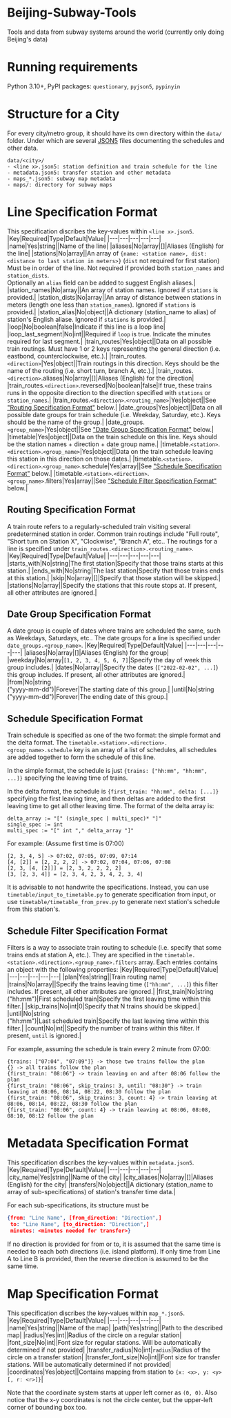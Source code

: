 # Beijing-Subway-Tools
Tools and data from subway systems around the world (currently only doing Beijing's data)

# Running requirements
Python 3.10+, PyPI packages: `questionary`, `pyjson5`, `pypinyin`

# Structure for a City
For every city/metro group, it should have its own directory within the `data/` folder. Under which are several [JSON5](https://json5.org/) files documenting the schedules and other data.
```
data/<city>/
- <line x>.json5: station definition and train schedule for the line
- metadata.json5: transfer station and other metadata
- maps_*.json5: subway map metadata
- maps/: directory for subway maps
```

# Line Specification Format
This specification discribes the key-values within `<line x>.json5`.
|Key|Required|Type|Default|Value|
|---|---|---|---|---|
|name|Yes|string||Name of the line|
|aliases|No|array|[]|Aliases (English) for the line|
|stations|No|array||An array of `{name: <station name>, dist: <distance to last station in meters>}` (`dist` not required for first station)<br>Must be in order of the line. Not required if provided both `station_names` and `station_dists`.<br>Optionally an `alias` field can be added to suggest English aliases.|
|station_names|No|array||An array of station names. Ignored if `stations` is provided.|
|station_dists|No|array||An array of distance between stations in meters (length one less than `station_names`). Ignored if `stations` is provided.|
|station_alias|No|object||A dictionary (station_name to alias) of station's English aliase. Ignored if `stations` is provided.|
|loop|No|boolean|false|Indicate if this line is a loop line|
|loop_last_segment|No|int||Required if `loop` is true. Indicate the minutes required for last segment.|
|train_routes|Yes|object||Data on all possible train routings. Must have 1 or 2 keys representing the general direction (i.e. eastbond, counterclockwise, etc.).|
|train_routes.`<direction>`|Yes|object||Train routings in this direction. Keys should be the name of the routing (i.e. short turn, branch A, etc.).|
|train_routes.`<direction>`.aliases|No|array|[]|Aliases (English) for the direction|
|train_routes.`<direction>`.reversed|No|boolean|false|If true, these trains runs in the opposite direction to the direction specified with `stations` or `station_names`.|
|train_routes.`<direction>`.`<routing_name>`|Yes|object||See ["Routing Specification Format"](#routing-specification-format) below.|
|date_groups|Yes|object||Data on all possible date groups for train schedule (i.e. Weekday, Saturday, etc.). Keys should be the name of the group.|
|date_groups.`<group_name>`|Yes|object||See ["Date Group Specification Format"](#group-specification-format) below.|
|timetable|Yes|object||Data on the train schedule on this line. Keys should be the station names + direction + date group name.|
|timetable.`<station>`.`<direction>`.`<group_name>`|Yes|object||Data on the train schedule leaving this station in this direction on those dates.|
|timetable.`<station>`.`<direction>`.`<group_name>`.schedule|Yes|array||See ["Schedule Specification Format"](#schedule-specification-format) below.|
|timetable.`<station>`.`<direction>`.`<group_name>`.filters|Yes|array||See ["Schedule Filter Specification Format"](#schedule-filter-specification-format) below.|

## Routing Specification Format
A train route refers to a regularly-scheduled train visiting several predetermined station in order. Common train routings include "Full route", "Short turn on Station X",
"Clockwise", "Branch A", etc.. The routings for a line is specified under `train_routes.<direction>.<routing_name>`.
|Key|Required|Type|Default|Value|
|---|---|---|---|---|
|starts_with|No|string|The first station|Specify that those trains starts at this station.|
|ends_with|No|string|The last station|Specify that those trains ends at this station.|
|skip|No|array|[]|Specify that those station will be skipped.|
|stations|No|array||Specify the stations that this route stops at. If present, all other attributes are ignored.|

## Date Group Specification Format
A date group is couple of dates where trains are scheduled the same, such as Weekdays, Saturdays, etc..
The date groups for a line is specified under `date_groups.<group_name>`.
|Key|Required|Type|Default|Value|
|---|---|---|---|---|
|aliases|No|array|[]|Aliases (English) for the group|
|weekday|No|array|`[1, 2, 3, 4, 5, 6, 7]`|Specify the day of week this group includes.|
|dates|No|array||Specify the dates (`["2022-02-02", ...]`) this group includes. If present, all other attributes are ignored.|
|from|No|string<br>("yyyy-mm-dd")|Forever|The starting date of this group.|
|until|No|string<br>("yyyy-mm-dd")|Forever|The ending date of this group.|

## Schedule Specification Format
Train schedule is specified as one of the two format: the simple format and the delta format.
The `timetable.<station>.<direction>.<group_name>.schedule` key is an array of a list of schedules, all schedules are added together to form the schedule of this line.

In the simple format, the schedule is just `{trains: ["hh:mm", "hh:mm", ...]}` specifying the leaving time of trains.

In the delta format, the schedule is `{first_train: "hh:mm", delta: [...]}` specifying the first leaving time, and then deltas are added to the first leaving time to get all other leaving time.
The format of the delta array is:
```
delta_array := "[" (single_spec | multi_spec)* "]"
single_spec := int
multi_spec := "[" int "," delta_array "]"
```
For example: (Assume first time is 07:00)
```
[2, 3, 4, 5] -> 07:02, 07:05, 07:09, 07:14
[4, [2]] = [2, 2, 2, 2] -> 07:02, 07:04, 07:06, 07:08
[2, 3, [4, [2]]] = [2, 3, 2, 2, 2, 2]
[3, [2, 3, 4]] = [2, 3, 4, 2, 3, 4, 2, 3, 4]
```
It is advisable to not handwrite the specifications. Instead, you can use `timetable/input_to_timetable.py` to generate specification from input,
or use `timetable/timetable_from_prev.py` to generate next station's schedule from this station's.

## Schedule Filter Specification Format
Filters is a way to associate train routing to schedule (i.e. specify that some trains ends at station A, etc.).
They are specified in the `timetable.<station>.<direction>.<group_name>.filters` array. Each entries contains an object with the following properties:
|Key|Required|Type|Default|Value|
|---|---|---|---|---|
|plan|Yes|string||Train routing name|
|trains|No|array||Specify the trains leaving time (`["hh:mm", ...]`) this filter includes. If present, all other attributes are ignored.|
|first_train|No|string<br>("hh:mm")|First scheduled train|Specify the first leaving time within this filter.|
|skip_trains|No|int|0|Specify that N trains should be skipped.|
|until|No|string<br>("hh:mm")|Last scheduled train|Specify the last leaving time within this filter.|
|count|No|int||Specify the number of trains within this filter. If present, `until` is ignored.|

For example, assuming the schedule is train every 2 minute from 07:00:
```
{trains: ["07:04", "07:09"]} -> those two trains follow the plan
{} -> all trains follow the plan
{first_train: "08:06"} -> train leaving on and after 08:06 follow the plan
{first_train: "08:06", skip_trains: 3, until: "08:30"} -> train leaving at 08:06, 08:14, 08:22, 08:30 follow the plan
{first_train: "08:06", skip_trains: 3, count: 4} -> train leaving at 08:06, 08:14, 08:22, 08:30 follow the plan
{first_train: "08:06", count: 4} -> train leaving at 08:06, 08:08, 08:10, 08:12 follow the plan
```

# Metadata Specification Format
This specification discribes the key-values within `metadata.json5`.
|Key|Required|Type|Default|Value|
|---|---|---|---|---|
|city_name|Yes|string||Name of the city|
|city_aliases|No|array|[]|Aliases (English) for the city|
|transfers|No|object||A dictionary (station_name to array of sub-specifications) of station's transfer time data.|

For each sub-specifications, its structure must be
```json
{from: "Line Name", [from_direction: "Direction",]
 to: "Line Name", [to_direction: "Direction",]
 minutes: <minutes needed for transfer>}
```
If no direction is provided for from or to, it is assumed that the same time is needed to reach both directions (i.e. island platform).
If only time from Line A to Line B is provided, then the reverse direction is assumed to be the same time.

# Map Specification Format
This specification discribes the key-values within `map_*.json5`.
|Key|Required|Type|Default|Value|
|---|---|---|---|---|
|name|Yes|string||Name of the map|
|path|Yes|string||Path to the described map|
|radius|Yes|int||Radius of the circle on a regular station|
|font_size|No|int||Font size for regular stations. Will be automatically determined if not provided|
|transfer_radius|No|int|`radius`|Radius of the circle on a transfer station|
|transfer_font_size|No|int||Font size for transfer stations. Will be automatically determined if not provided|
|coordinates|Yes|object||Contains mapping from station to `{x: <x>, y: <y>[, r: <r>]}`|

Note that the coordinate system starts at upper left corner as `(0, 0)`. Also notice that the x-y coordinates is not
the circle center, but the upper-left corner of bounding box too.
